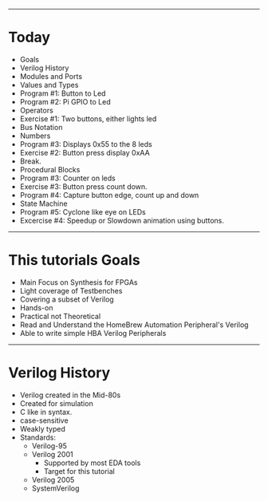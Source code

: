 <!-- $theme: gaia -->
<!-- template: invert -->

---

# Today

* Goals
* Verilog History
* Modules and Ports
* Values and Types
* Program #1: Button to Led
* Program #2: Pi GPIO to Led
* Operators
* Exercise #1: Two buttons, either lights led
* Bus Notation
* Numbers
* Program #3: Displays 0x55 to the 8 leds
* Exercise #2: Button press display 0xAA
* Break.  
* Procedural Blocks
* Program #3: Counter on leds
* Exercise #3: Button press count down.
* Program #4: Capture button edge, count up and down
* State Machine
* Program #5: Cyclone like eye on LEDs
* Excercise #4: Speedup or Slowdown animation using buttons.

---

# This tutorials Goals

* Main Focus on Synthesis for FPGAs
* Light coverage of Testbenches
* Covering a subset of Verilog
* Hands-on
* Practical not Theoretical
* Read and Understand the HomeBrew Automation Peripheral's Verilog
* Able to write simple HBA Verilog Peripherals

---

# Verilog History

* Verilog created in the Mid-80s
* Created for simulation
* C like in syntax.
* case-sensitive
* Weakly typed
* Standards:
    * Verilog-95
    * Verilog 2001
        * Supported by most EDA tools
        * Target for this tutorial
    * Verilog 2005
    * SystemVerilog

